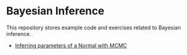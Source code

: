 # Bayesian Inference

This repository stores example code and exercises related to Bayesian inference.

- [Inferring parameters of a Normal with MCMC](https://github.com/CompPhyloLSU-Spr21/BayesianInference/blob/main/MCMC_NormalMean.md)
